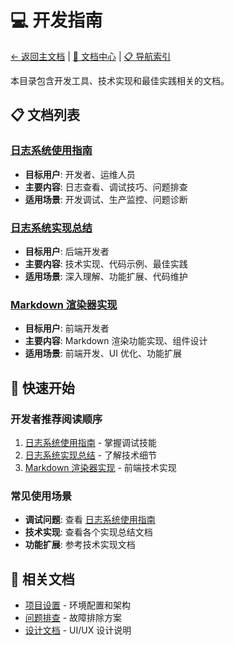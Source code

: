 # 💻 开发指南

[← 返回主文档](../../README.md) | [📖 文档中心](../) | [📋 导航索引](../DOCS_INDEX.md)

本目录包含开发工具、技术实现和最佳实践相关的文档。

## 📋 文档列表

### [日志系统使用指南](./LOGGING_GUIDE.md)
- **目标用户**: 开发者、运维人员
- **主要内容**: 日志查看、调试技巧、问题排查
- **适用场景**: 开发调试、生产监控、问题诊断

### [日志系统实现总结](./LOGGING_IMPLEMENTATION.md)
- **目标用户**: 后端开发者
- **主要内容**: 技术实现、代码示例、最佳实践
- **适用场景**: 深入理解、功能扩展、代码维护

### [Markdown 渲染器实现](./MARKDOWN_RENDERER.md)
- **目标用户**: 前端开发者
- **主要内容**: Markdown 渲染功能实现、组件设计
- **适用场景**: 前端开发、UI 优化、功能扩展

## 🚀 快速开始

### 开发者推荐阅读顺序
1. [日志系统使用指南](./LOGGING_GUIDE.md) - 掌握调试技能
2. [日志系统实现总结](./LOGGING_IMPLEMENTATION.md) - 了解技术细节
3. [Markdown 渲染器实现](./MARKDOWN_RENDERER.md) - 前端技术实现

### 常见使用场景
- **调试问题**: 查看 [日志系统使用指南](./LOGGING_GUIDE.md)
- **技术实现**: 查看各个实现总结文档
- **功能扩展**: 参考技术实现文档

## 🔗 相关文档
- [项目设置](../setup/) - 环境配置和架构
- [问题排查](../troubleshooting/) - 故障排除方案
- [设计文档](../design/) - UI/UX 设计说明
